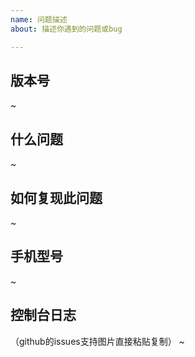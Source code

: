```yaml
---
name: 问题描述
about: 描述你遇到的问题或bug

---
```


## 版本号
~ 

## 什么问题
~

## 如何复现此问题
~ 

## 手机型号
~ 

## 控制台日志
（github的issues支持图片直接粘贴复制）
~
